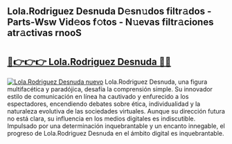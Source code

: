 ## Lola.Rodriguez Desnuda D𝚎sn𝚞dos filtr𝚊dos - Parts-Wsw Vid𝚎os f𝚘tos - N𝚞evas filtr𝚊ciones atr𝚊ctivas rnooS

# <h2><a href="http://mb2wgz.tromn.icu/?c=Lola.Rodriguez+Desnuda">🔗👉👉👉 Lola.Rodriguez Desnuda 🔗🔗</a></h2>

[![Lola.Rodriguez Desnuda nuevo](https://i.imgur.com/pEAQMta.gif)](http://mb2wgz.tromn.icu/?c=Lola.Rodriguez+Desnuda)
Lola.Rodriguez Desnuda, una figura multifacética y paradójica, desafía la comprensión simple. Su innovador estilo de comunicación en línea ha cautivado y enfurecido a los espectadores, encendiendo debates sobre ética, individualidad y la naturaleza evolutiva de las sociedades virtuales. Aunque su dirección futura no está clara, su influencia en los medios digitales es indiscutible. Impulsado por una determinación inquebrantable y un encanto innegable, el progreso de Lola.Rodriguez Desnuda en el ámbito digital es inquebrantable.
